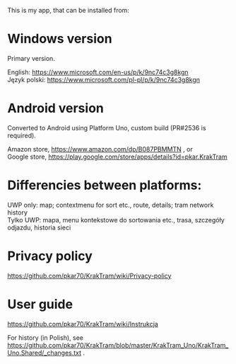 
 This is my app, that can be installed from:

# Windows version
Primary version.

 English: https://www.microsoft.com/en-us/p/k/9nc74c3g8kgn <br />
 Język polski: https://www.microsoft.com/pl-pl/p/k/9nc74c3g8kgn

# Android version
 Converted to Android using Platform Uno, custom build (PR#2536 is required).

 Amazon store, https://www.amazon.com/dp/B087PBMMTN , or <br />
 Google store, https://play.google.com/store/apps/details?id=pkar.KrakTram


# Differencies between platforms:
 UWP only: map; contextmenu for sort etc., route, details; tram network history <br />
 Tylko UWP: mapa, menu kontekstowe do sortowania etc., trasa, szczegóły odjazdu, historia sieci

# Privacy policy
 https://github.com/pkar70/KrakTram/wiki/Privacy-policy

# User guide
 https://github.com/pkar70/KrakTram/wiki/Instrukcja

 For history (in Polish), see https://github.com/pkar70/KrakTram/blob/master/KrakTram_Uno/KrakTram_Uno.Shared/_changes.txt .